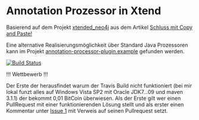 Annotation Prozessor in Xtend
==============================

Basierend auf dem Projekt [xtended_neo4j](https://github.com/svenefftinge/xtended_neo4j)
aus dem Artikel 
[Schluss mit Copy and Paste!](http://www.bibsonomy.org/bibtex/22c0f4d209193fd38fe599c1fa013be85/funthomas424242)

Eine alternative Realisierungsmöglichkeit über Standard Java Prozessoren kann im Projekt 
[annotation-processor-plugin.example](https://github.com/FunThomas424242/annotation-processor-plugin.example)
gefunden werden.

[![Build Status](https://app.travis-ci.com/Huluvu424242/annotation-processor-plugin.example.svg?branch=master)](https://app.travis-ci.com/Huluvu424242/annotation-processor-plugin.example)

!!! Wettbewerb !!!

Der Erste der herausfindet warum der Travis Build nicht funktioniert (bei mir lokal funzt alles auf Windows Vista SP2 mit Oracle JDK7...09 und maven 3.1.1)
der bekommt 0,01 BitCoin überwiesen. Als der Erste gilt wer einen PullRequest mit einer funktionierenden Lösung stellt und als erster einen Kommentar unter [Issue 1](https://github.com/FunThomas424242/annotation-processor-xtend.example/issues/1) mit Verweis auf seinen Pullrequest setzt.



